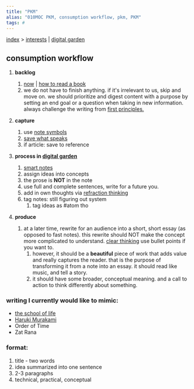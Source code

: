 ```yaml
---
title: "PKM"
alias: "010MOC PKM, consumption workflow, pkm, PKM"
tags: #
---
```

[index](/.md)  > [interests](1-interests.md) | [digital garden](digital-garden.md)

## consumption workflow
1. **backlog**
	1. [now](_now.md) | [how to read a book](books/how-to-read-a-book.md)
	2. we do not have to finish anything. if it's irrelevant to us, skip and move on. we should prioritize and digest content with a purpose by setting an end goal or a question when taking in new information. always challenge the writing from [first principles.](first-principles-thinking.md)

2. **capture**
	1. use [note symbols](note-symbols.md)
	2. [save what speaks](save-what-speaks.md)
	3. if article: save to reference
3. **process in [digital garden](digital-garden.md)**
	1. [smart notes](smart-notes.md)
	2. assign ideas into concepts
	3. the prose is **NOT** in the note
	4. use full and complete sentences, write for a future you.
	5. add in own thoughts via [refraction thinking](refraction-thinking.md)
	6. tag notes: still figuring out system
		1. tag ideas as #atom tho
4. **produce**
	1. at a later time, rewrite for an audience into a short, short essay (as opposed to fast notes). this rewrite should NOT make the concept more complicated to understand. [clear thinking](clear-thinking.md) use bullet points if you want to.
		1. however, it should be a **beautiful** piece of work that adds value and really captures the reader. that is the purpose of transforming it from a note into an essay. it should read like music, and tell a story.
		2. it should have some broader, conceptual meaning. and a call to action to think differently about something. 
	

### writing I currently would like to mimic:
- [the school of life](the-school-of-life.md)
- [Haruki Murakami](haruki-murakami.md)
- Order of Time
- Zat Rana

### format:
1. title - two words
2. idea summarized into one sentence
3. 2-3 paragraphs 
4. technical, practical, conceptual